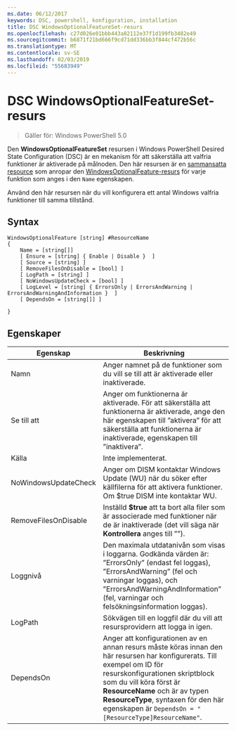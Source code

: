 ```yaml
---
ms.date: 06/12/2017
keywords: DSC, powershell, konfiguration, installation
title: DSC WindowsOptionalFeatureSet-resurs
ms.openlocfilehash: c27d026e01bbb443a82112e37f1d199fb3482e49
ms.sourcegitcommit: b6871f21bd666f9cd71dd336bb3f844cf472b56c
ms.translationtype: MT
ms.contentlocale: sv-SE
ms.lasthandoff: 02/03/2019
ms.locfileid: "55683949"
---
```

# <a name="dsc-windowsoptionalfeatureset-resource"></a>DSC WindowsOptionalFeatureSet-resurs

> Gäller för: Windows PowerShell 5.0

Den **WindowsOptionalFeatureSet** resursen i Windows PowerShell Desired State Configuration (DSC) är en mekanism för att säkerställa att valfria funktioner är aktiverade på målnoden.
Den här resursen är en [sammansatta resource](../../../resources/authoringResourceComposite.md) som anropar den [WindowsOptionalFeature-resurs](windowsOptionalFeatureResource.md) för varje funktion som anges i den `Name` egenskapen.

Använd den här resursen när du vill konfigurera ett antal Windows valfria funktioner till samma tillstånd.

## <a name="syntax"></a>Syntax

```
WindowsOptionalFeature [string] #ResourceName
{
    Name = [string[]]
    [ Ensure = [string] { Enable | Disable }  ]
    [ Source = [string] ]
    [ RemoveFilesOnDisable = [bool] ]
    [ LogPath = [string] ]
    [ NoWindowsUpdateCheck = [bool] ]
    [ LogLevel = [string] { ErrorsOnly | ErrorsAndWarning | ErrorsAndWarningAndInformation }  ]
    [ DependsOn = [string[]] ]

}
```

## <a name="properties"></a>Egenskaper

|  Egenskap  |  Beskrivning   |
|---|---|
| Namn| Anger namnet på de funktioner som du vill se till att är aktiverade eller inaktiverade.|
| Se till att| Anger om funktionerna är aktiverade. För att säkerställa att funktionerna är aktiverade, ange den här egenskapen till ”aktivera” för att säkerställa att funktionerna är inaktiverade, egenskapen till ”inaktivera”.|
| Källa| Inte implementerat.|
| NoWindowsUpdateCheck| Anger om DISM kontaktar Windows Update (WU) när du söker efter källfilerna för att aktivera funktioner. Om $true DISM inte kontaktar WU.|
| RemoveFilesOnDisable| Inställd **$true** att ta bort alla filer som är associerade med funktioner när de är inaktiverade (det vill säga när **Kontrollera** anges till ””).|
| Loggnivå| Den maximala utdatanivån som visas i loggarna. Godkända värden är: ”ErrorsOnly” (endast fel loggas), ”ErrorsAndWarning” (fel och varningar loggas), och ”ErrorsAndWarningAndInformation” (fel, varningar och felsökningsinformation loggas).|
| LogPath| Sökvägen till en loggfil där du vill att resursprovidern att logga in igen.|
| DependsOn| Anger att konfigurationen av en annan resurs måste köras innan den här resursen har konfigurerats. Till exempel om ID för resurskonfigurationen skriptblock som du vill köra först är __ResourceName__ och är av typen __ResourceType__, syntaxen för den här egenskapen är `DependsOn = "[ResourceType]ResourceName"`.|
